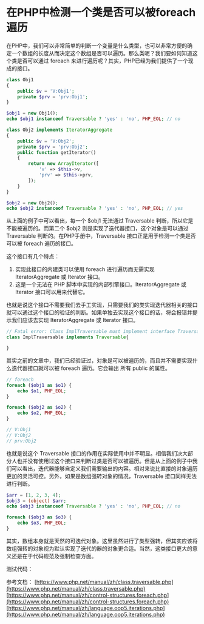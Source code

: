 # 在PHP中检测一个类是否可以被foreach遍历

在PHP中，我们可以非常简单的判断一个变量是什么类型，也可以非常方便的确定一个数组的长度从而决定这个数组是否可以遍历。那么类呢？我们要如何知道这个类是否可以通过 foreach 来进行遍历呢？其实，PHP已经为我们提供了一个现成的接口。

```php
class Obj1
{
    public $v = 'V:Obj1';
    private $prv = 'prv:Obj1';
}

$obj1 = new Obj1();
echo $obj1 instanceof Traversable ? 'yes' : 'no', PHP_EOL; // no

class Obj2 implements IteratorAggregate
{
    public $v = 'V:Obj2';
    private $prv = 'prv:Obj2';
    public function getIterator()
    {
        return new ArrayIterator([
            'v' => $this->v,
            'prv' => $this->prv,
        ]);
    }
}

$obj2 = new Obj2();
echo $obj2 instanceof Traversable ? 'yes' : 'no', PHP_EOL; // yes
```

从上面的例子中可以看出，每一个 $obj1 无法通过 Traversable 判断，所以它是不能被遍历的。而第二个 $obj2 则是实现了迭代器接口，这个对象是可以通过 Traversable 判断的。在PHP手册中，Traversable 接口正是用于检测一个类是否可以被 foreach 遍历的接口。

这个接口有几个特点：

1. 实现此接口的内建类可以使用 foreach 进行遍历而无需实现 IteratorAggregate 或 Iterator 接口。
2. 这是一个无法在 PHP 脚本中实现的内部引擎接口。IteratorAggregate 或 Iterator 接口可以用来代替它。

也就是说这个接口不需要我们去手工实现，只需要我们的类实现迭代器相关的接口就可以通过这个接口的验证的判断。如果单独去实现这个接口的话，将会报错并提示我们应该去实现 IteratorAggregate 或 Iterator 接口。

```php
// Fatal error: Class ImplTraversable must implement interface Traversable as part of either Iterator or IteratorAggregate in Unknown 
class ImplTraversable implements Traversable{

}
```

其实之前的文章中，我们已经验证过，对象是可以被遍历的，而且并不需要实现什么迭代器接口就可以被 foreach 遍历。它会输出 所有 public 的属性。

```php
// foreach
foreach ($obj1 as $o1) {
    echo $o1, PHP_EOL;
}

foreach ($obj2 as $o2) {
    echo $o2, PHP_EOL;
}

// V:Obj1
// V:Obj2
// prv:Obj2
```

也就是说这个 Traversable 接口的作用在实际使用中并不明显。相信我们决大部分人也并没有使用过这个接口来判断过类是否可以被遍历。但是从上面的例子中我们可以看出，迭代器能够自定义我们需要输出的内容。相对来说比直接的对象遍历更加的灵活可控。另外，如果是数组强转对象的情况，Traversable 接口同样无法进行判断。

```php
$arr = [1, 2, 3, 4];
$obj3 = (object) $arr;
echo $obj3 instanceof Traversable ? 'yes' : 'no', PHP_EOL; // no

foreach ($obj3 as $o3) {
    echo $o3, PHP_EOL;
}
```

其实，数组本身就是天然的可迭代对象。这里虽然进行了类型强转，但其实应该将数组强转的对象视为默认实现了迭代的器的对象更合适。当然，这类接口更大的意义还是在于代码规范及强制检查方面。

测试代码：

参考文档：
[https://www.php.net/manual/zh/class.traversable.php](https://www.php.net/manual/zh/class.traversable.php)
[https://www.php.net/manual/zh/control-structures.foreach.php](https://www.php.net/manual/zh/control-structures.foreach.php)
[https://www.php.net/manual/zh/language.oop5.iterations.php](https://www.php.net/manual/zh/language.oop5.iterations.php)